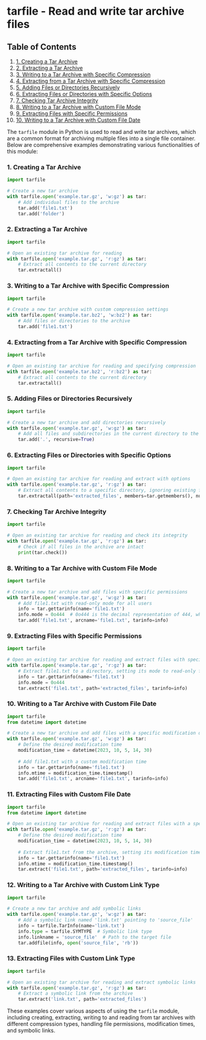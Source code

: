 # tarfile - Read and write tar archive files
## Table of Contents

1. [1. Creating a Tar Archive](#1-creating-a-tar-archive)
2. [2. Extracting a Tar Archive](#2-extracting-a-tar-archive)
3. [3. Writing to a Tar Archive with Specific Compression](#3-writing-to-a-tar-archive-with-specific-compression)
4. [4. Extracting from a Tar Archive with Specific Compression](#4-extracting-from-a-tar-archive-with-specific-compression)
5. [5. Adding Files or Directories Recursively](#5-adding-files-or-directories-recursively)
6. [6. Extracting Files or Directories with Specific Options](#6-extracting-files-or-directories-with-specific-options)
7. [7. Checking Tar Archive Integrity](#7-checking-tar-archive-integrity)
8. [8. Writing to a Tar Archive with Custom File Mode](#8-writing-to-a-tar-archive-with-custom-file-mode)
9. [9. Extracting Files with Specific Permissions](#9-extracting-files-with-specific-permissions)
10. [10. Writing to a Tar Archive with Custom File Date](#10-writing-to-a-tar-archive-with-custom-file-date)



The `tarfile` module in Python is used to read and write tar archives, which are a common format for archiving multiple files into a single file container. Below are comprehensive examples demonstrating various functionalities of this module:

### 1. Creating a Tar Archive

```python
import tarfile

# Create a new tar archive
with tarfile.open('example.tar.gz', 'w:gz') as tar:
    # Add individual files to the archive
    tar.add('file1.txt')
    tar.add('folder')
```

### 2. Extracting a Tar Archive

```python
import tarfile

# Open an existing tar archive for reading
with tarfile.open('example.tar.gz', 'r:gz') as tar:
    # Extract all contents to the current directory
    tar.extractall()
```

### 3. Writing to a Tar Archive with Specific Compression

```python
import tarfile

# Create a new tar archive with custom compression settings
with tarfile.open('example.tar.bz2', 'w:bz2') as tar:
    # Add files or directories to the archive
    tar.add('file1.txt')
```

### 4. Extracting from a Tar Archive with Specific Compression

```python
import tarfile

# Open an existing tar archive for reading and specifying compression
with tarfile.open('example.tar.bz2', 'r:bz2') as tar:
    # Extract all contents to the current directory
    tar.extractall()
```

### 5. Adding Files or Directories Recursively

```python
import tarfile

# Create a new tar archive and add directories recursively
with tarfile.open('example.tar.gz', 'w:gz') as tar:
    # Add all files and subdirectories in the current directory to the archive
    tar.add('.', recursive=True)
```

### 6. Extracting Files or Directories with Specific Options

```python
import tarfile

# Open an existing tar archive for reading and extract with options
with tarfile.open('example.tar.gz', 'r:gz') as tar:
    # Extract all contents to a specific directory, ignoring existing files
    tar.extractall(path='extracted_files', members=tar.getmembers(), numeric_owner=True)
```

### 7. Checking Tar Archive Integrity

```python
import tarfile

# Open an existing tar archive for reading and check its integrity
with tarfile.open('example.tar.gz', 'r:gz') as tar:
    # Check if all files in the archive are intact
    print(tar.check())
```

### 8. Writing to a Tar Archive with Custom File Mode

```python
import tarfile

# Create a new tar archive and add files with specific permissions
with tarfile.open('example.tar.gz', 'w:gz') as tar:
    # Add file1.txt with read-only mode for all users
    info = tar.gettarinfo(name='file1.txt')
    info.mode = 0o444  # 0o444 is the decimal representation of 444, which is r--r--r--
    tar.add('file1.txt', arcname='file1.txt', tarinfo=info)
```

### 9. Extracting Files with Specific Permissions

```python
import tarfile

# Open an existing tar archive for reading and extract files with specific permissions
with tarfile.open('example.tar.gz', 'r:gz') as tar:
    # Extract file1.txt to a directory, setting its mode to read-only for all users
    info = tar.gettarinfo(name='file1.txt')
    info.mode = 0o444
    tar.extract('file1.txt', path='extracted_files', tarinfo=info)
```

### 10. Writing to a Tar Archive with Custom File Date

```python
import tarfile
from datetime import datetime

# Create a new tar archive and add files with a specific modification date
with tarfile.open('example.tar.gz', 'w:gz') as tar:
    # Define the desired modification time
    modification_time = datetime(2023, 10, 5, 14, 30)
    
    # Add file1.txt with a custom modification time
    info = tar.gettarinfo(name='file1.txt')
    info.mtime = modification_time.timestamp()
    tar.add('file1.txt', arcname='file1.txt', tarinfo=info)
```

### 11. Extracting Files with Custom File Date

```python
import tarfile
from datetime import datetime

# Open an existing tar archive for reading and extract files with a specific modification date
with tarfile.open('example.tar.gz', 'r:gz') as tar:
    # Define the desired modification time
    modification_time = datetime(2023, 10, 5, 14, 30)
    
    # Extract file1.txt from the archive, setting its modification time to the defined value
    info = tar.gettarinfo(name='file1.txt')
    info.mtime = modification_time.timestamp()
    tar.extract('file1.txt', path='extracted_files', tarinfo=info)
```

### 12. Writing to a Tar Archive with Custom Link Type

```python
import tarfile

# Create a new tar archive and add symbolic links
with tarfile.open('example.tar.gz', 'w:gz') as tar:
    # Add a symbolic link named 'link.txt' pointing to 'source_file'
    info = tarfile.TarInfo(name='link.txt')
    info.type = tarfile.SYMTYPE  # Symbolic link type
    info.linkname = 'source_file'  # Path to the target file
    tar.addfile(info, open('source_file', 'rb'))
```

### 13. Extracting Files with Custom Link Type

```python
import tarfile

# Open an existing tar archive for reading and extract symbolic links
with tarfile.open('example.tar.gz', 'r:gz') as tar:
    # Extract a symbolic link from the archive
    tar.extract('link.txt', path='extracted_files')
```

These examples cover various aspects of using the `tarfile` module, including creating, extracting, writing to and reading from tar archives with different compression types, handling file permissions, modification times, and symbolic links.
